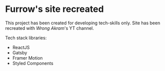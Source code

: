# Furrow's site recreated

This project has been created for developing tech-skills only. Site has been recreated with *Wrong Akram*'s YT channel.

Tech stack libraries:
- ReactJS 
- Gatsby 
- Framer Motion
- Styled Components


